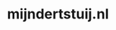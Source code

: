 ---
title: 'mijndertstuij.nl'
url: 'https://mijndertstuij.nl'
tags: ['engineer', 'runner', 'minimalist']
updatesFeed: 'https://mijndertstuij.nl/feed.xml'
nsfw: false
rss: true
---